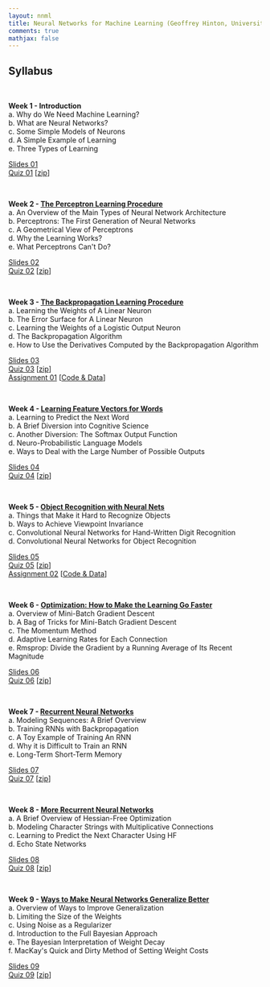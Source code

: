 ```yaml
---
layout: nnml
title: Neural Networks for Machine Learning (Geoffrey Hinton, University of Toronto)
comments: true
mathjax: false
---
```


## Syllabus

<br>

**Week 1 - Introduction**<br>
a. Why do We Need Machine Learning?<br>
b. What are Neural Networks?<br>
c. Some Simple Models of Neurons<br>
d. A Simple Example of Learning<br>
e. Three Types of Learning<br>

[Slides 01]({{site.baseurl}}/algorithms/machinelearning/nnml/slides/Week1.pdf "Week 1: Introduction")<br>
[Quiz 01]({{site.baseurl}}/algorithms/machinelearning/nnml/quizzes/quiz01 "Quiz 1")
[[zip]({{site.baseurl}}/algorithms/machinelearning/nnml/quizzes/quiz01/quiz01.zip "quiz01.zip")]<br>

<br>

**Week 2 - [The Perceptron Learning Procedure]({{site.baseurl}}/algorithms/machinelearning/nnml/week2)**<br>
a. An Overview of the Main Types of Neural Network Architecture<br>
b. Perceptrons: The First Generation of Neural Networks<br>
c. A Geometrical View of Perceptrons<br>
d. Why the Learning Works?<br>
e. What Perceptrons Can't Do?<br>

[Slides 02]({{site.baseurl}}/algorithms/machinelearning/nnml/slides/Week2.pdf "Week 2 Slides")<br>
[Quiz 02]({{site.baseurl}}/algorithms/machinelearning/nnml/quizzes/quiz02 "Quiz 2")
[[zip]({{site.baseurl}}/algorithms/machinelearning/nnml/quizzes/quiz02/quiz02.zip "quiz02.zip")]<br>

<br>

**Week 3 - [The Backpropagation Learning Procedure]({{site.baseurl}}/algorithms/machinelearning/nnml/week3)**<br>
a. Learning the Weights of A Linear Neuron<br>
b. The Error Surface for A Linear Neuron<br>
c. Learning the Weights of a Logistic Output Neuron<br>
d. The Backpropagation Algorithm<br>
e. How to Use the Derivatives Computed by the Backpropagation Algorithm<br>

[Slides 03]({{site.baseurl}}/algorithms/machinelearning/nnml/slides/Week3.pdf "Week 3 Slides")<br>
[Quiz 03]({{site.baseurl}}/algorithms/machinelearning/nnml/quizzes/quiz03 "Quiz 3")
[[zip]({{site.baseurl}}/algorithms/machinelearning/nnml/quizzes/quiz03/quiz03.zip "quiz03.zip")]<br>
[Assignment 01]({{site.baseurl}}/algorithms/machinelearning/nnml/assignments/Assignment1/assign1.pdf "Assignment 1")
[[Code & Data](https://github.com/shevapato2008/Coursera_NNML_Hinton/tree/master/Assignments/Assignment1 "Github Repository")]

<br>

**Week 4 - [Learning Feature Vectors for Words]({{site.baseurl}}/algorithms/machinelearning/nnml/week4)**<br>
a. Learning to Predict the Next Word<br>
b. A Brief Diversion into Cognitive Science<br>
c. Another Diversion: The Softmax Output Function<br>
d. Neuro-Probabilistic Language Models<br>
e. Ways to Deal with the Large Number of Possible Outputs<br>

[Slides 04]({{site.baseurl}}/algorithms/machinelearning/nnml/slides/Week4.pdf "Week 4 Slides")<br>
[Quiz 04]({{site.baseurl}}/algorithms/machinelearning/nnml/quizzes/quiz04 "Quiz 4")
[[zip]({{site.baseurl}}/algorithms/machinelearning/nnml/quizzes/quiz04/quiz04.zip "quiz04.zip")]<br>

<br>

**Week 5 - [Object Recognition with Neural Nets]({{site.baseurl}}/algorithms/machinelearning/nnml/week5)**<br>
a. Things that Make it Hard to Recognize Objects<br>
b. Ways to Achieve Viewpoint Invariance<br>
c. Convolutional Neural Networks for Hand-Written Digit Recognition<br>
d. Convolutional Neural Networks for Object Recognition<br>

[Slides 05]({{site.baseurl}}/algorithms/machinelearning/nnml/slides/Week5.pdf "Week 5 Slides")<br>
[Quiz 05]({{site.baseurl}}/algorithms/machinelearning/nnml/quizzes/quiz05 "Quiz 5")
[[zip]({{site.baseurl}}/algorithms/machinelearning/nnml/quizzes/quiz05/quiz05.zip "quiz05.zip")]<br>
[Assignment 02]({{site.baseurl}}/algorithms/machinelearning/nnml/assignments/Assignment2/ "Assignment 2")
[[Code & Data](https://github.com/shevapato2008/Coursera_NNML_Hinton/tree/master/Assignments/Assignment2 "Github Repository")]

<br>

**Week 6 - [Optimization: How to Make the Learning Go Faster]({{site.baseurl}}/algorithms/machinelearning/nnml/week6)**<br>
a. Overview of Mini-Batch Gradient Descent<br>
b. A Bag of Tricks for Mini-Batch Gradient Descent<br>
c. The Momentum Method<br>
d. Adaptive Learning Rates for Each Connection<br>
e. Rmsprop: Divide the Gradient by a Running Average of Its Recent Magnitude<br>

[Slides 06]({{site.baseurl}}/algorithms/machinelearning/nnml/slides/Week6.pdf "Week 6 Slides")<br>
[Quiz 06]({{site.baseurl}}/algorithms/machinelearning/nnml/quizzes/quiz06 "Quiz 6")
[[zip]({{site.baseurl}}/algorithms/machinelearning/nnml/quizzes/quiz06/quiz06.zip "quiz06.zip")]<br>

<br>

**Week 7 - [Recurrent Neural Networks]({{site.baseurl}}/algorithms/machinelearning/nnml/week7)**<br>
a. Modeling Sequences: A Brief Overview<br>
b. Training RNNs with Backpropagation<br>
c. A Toy Example of Training An RNN<br>
d. Why it is Difficult to Train an RNN<br>
e. Long-Term Short-Term Memory<br>

[Slides 07]({{site.baseurl}}/algorithms/machinelearning/nnml/slides/Week7.pdf "Week 7 Slides")<br>
[Quiz 07]({{site.baseurl}}/algorithms/machinelearning/nnml/quizzes/quiz07 "Quiz 7")
[[zip]({{site.baseurl}}/algorithms/machinelearning/nnml/quizzes/quiz07/quiz07.zip "quiz07.zip")]<br>

<br>

**Week 8 - [More Recurrent Neural Networks]({{site.baseurl}}/algorithms/machinelearning/nnml/week8)**<br>
a. A Brief Overview of Hessian-Free Optimization<br>
b. Modeling Character Strings with Multiplicative Connections<br>
c. Learning to Predict the Next Character Using HF<br>
d. Echo State Networks<br>

[Slides 08]({{site.baseurl}}/algorithms/machinelearning/nnml/slides/Week8.pdf "Week 8 Slides")<br>
[Quiz 08]({{site.baseurl}}/algorithms/machinelearning/nnml/quizzes/quiz08 "Quiz 8")
[[zip]({{site.baseurl}}/algorithms/machinelearning/nnml/quizzes/quiz08/quiz08.zip "quiz08.zip")]<br>

<br>

**Week 9 - [Ways to Make Neural Networks Generalize Better]({{site.baseurl}}/algorithms/machinelearning/nnml/week9)**<br>
a. Overview of Ways to Improve Generalization<br>
b. Limiting the Size of the Weights<br>
c. Using Noise as a Regularizer<br>
d. Introduction to the Full Bayesian Approach<br>
e. The Bayesian Interpretation of Weight Decay<br>
f. MacKay's Quick and Dirty Method of Setting Weight Costs<br>

[Slides 09]({{site.baseurl}}/algorithms/machinelearning/nnml/slides/Week9.pdf "Week 9 Slides")<br>
[Quiz 09]({{site.baseurl}}/algorithms/machinelearning/nnml/quizzes/quiz09 "Quiz 9")
[[zip]({{site.baseurl}}/algorithms/machinelearning/nnml/quizzes/quiz09/quiz09.zip "quiz09.zip")]<br>

<br><br>
